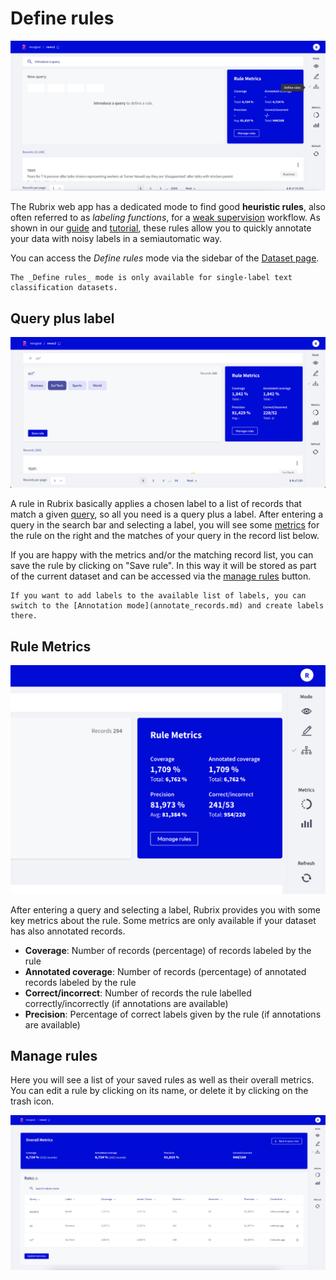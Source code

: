 # Define rules

![Define Rules view](../../_static/reference/webapp/definerules_view.png)

The Rubrix web app has a dedicated mode to find good **heuristic rules**, also often referred to as _labeling functions_, for a [weak supervision](https://www.snorkel.org/blog/weak-supervision) workflow.
As shown in our [guide](../../guides/weak-supervision.ipynb) and [tutorial](../../tutorials/weak-supervision-with-rubrix.ipynb), these rules allow you to quickly annotate your data with noisy labels in a semiautomatic way.

You can access the _Define rules_ mode via the sidebar of the [Dataset page](dataset.md).

```{note}
The _Define rules_ mode is only available for single-label text classification datasets.
```

## Query plus label

![Label searchbar](../../_static/reference/webapp/label1.png)

A rule in Rubrix basically applies a chosen label to a list of records that match a given [query](search_records.md), so all you need is a query plus a label.
After entering a query in the search bar and selecting a label, you will see some [metrics](#rule-metrics) for the rule on the right and the matches of your query in the record list below.

If you are happy with the metrics and/or the matching record list, you can save the rule by clicking on "Save rule".
In this way it will be stored as part of the current dataset and can be accessed via the [manage rules](#manage-rules) button.

```{note}
If you want to add labels to the available list of labels, you can switch to the [Annotation mode](annotate_records.md) and create labels there.
```

## Rule Metrics

![Labeling metrics](../../_static/reference/webapp/label_rulemetrics.png)

After entering a query and selecting a label, Rubrix provides you with some key metrics about the rule.
Some metrics are only available if your dataset has also annotated records.

- **Coverage**: Number of records (percentage) of records labeled by the rule
- **Annotated coverage**: Number of records (percentage) of annotated records labeled by the rule
- **Correct/incorrect**: Number of records the rule labelled correctly/incorrectly (if annotations are available)
- **Precision**: Percentage of correct labels given by the rule (if annotations are available)

## Manage rules

Here you will see a list of your saved rules as well as their overall metrics.
You can edit a rule by clicking on its name, or delete it by clicking on the trash icon.

![Label Rules 5](../../_static/reference/webapp/label5.png)
